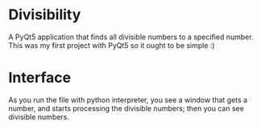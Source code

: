 # Divisibility
A PyQt5 application that finds all divisible numbers to a specified number.
This was my first project with PyQt5 so it ought to be simple :)

# Interface
As you run the file with python interpreter, you see a window that gets a number, 
and starts processing the divisible numbers; then you can see divisible numbers.
